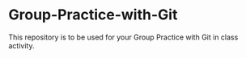 # Group-Practice-with-Git

This repository is to be used for your Group Practice with Git in class activity.
